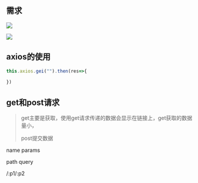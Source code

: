## 需求

![](file://C:\Personal\Documents\IkMarkdown\.assets\个人博客系统.md843174.085782.png)

![](file://C:\Personal\Documents\IkMarkdown\.assets\个人博客系统.md929942.5882908.png)

## axios的使用

```javascript
this.axios.gei("").then(res=>{
  
})
```

## get和post请求

> get主要是获取，使用get请求传递的数据会显示在链接上，get获取的数据量小，
>
> post提交数据

name params

path query

/:p1/:p2
